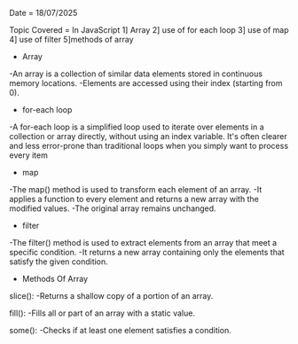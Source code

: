 Date = 18/07/2025

Topic Covered = In JavaScript
                1] Array
                2] use of for each loop
                3] use of map
                4] use of filter
                5]methods of array




* Array

-An array is a collection of similar data elements stored in continuous memory locations.
-Elements are accessed using their index (starting from 0).


* for-each loop

-A for-each loop is a simplified loop used to iterate over elements in a collection or array directly, without using an index variable. It's often clearer and less error-prone than traditional loops when you simply want to process every item

* map

-The map() method is used to transform each element of an array.
-It applies a function to every element and returns a new array with the modified values.
-The original array remains unchanged.


* filter

-The filter() method is used to extract elements from an array that meet a specific condition.
-It returns a new array containing only the elements that satisfy the given condition.

   
* Methods Of Array

slice():
-Returns a shallow copy of a portion of an array.

fill():
-Fills all or part of an array with a static value.

some():
-Checks if at least one element satisfies a condition.